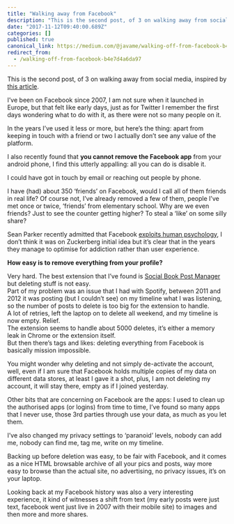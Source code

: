 ```yaml
---
title: "Walking away from Facebook"
description: "This is the second post, of 3 on walking away from social media, inspired by this article."
date: "2017-11-12T09:40:00.689Z"
categories: []
published: true
canonical_link: https://medium.com/@javame/walking-off-from-facebook-b4e7d4a6da97
redirect_from:
  - /walking-off-from-facebook-b4e7d4a6da97
---
```


This is the second post, of 3 on walking away from social media, inspired by [this article](https://www.neustadt.fr/essays/against-a-user-hostile-web/).

I’ve been on Facebook since 2007, I am not sure when it launched in Europe, but that felt like early days, just as for Twitter I remember the first days wondering what to do with it, as there were not so many people on it.

In the years I’ve used it less or more, but here’s the thing: apart from keeping in touch with a friend or two I actually don’t see any value of the platform.

I also recently found that **you cannot remove the Facebook app** from your android phone, I find this utterly appalling: all you can do is disable it.

I could have got in touch by email or reaching out people by phone.

I have (had) about 350 ‘friends’ on Facebook, would I call all of them friends in real life? Of course not, I’ve already removed a few of them, people I’ve met once or twice, ‘friends’ from elementary school. Why are we even friends? Just to see the counter getting higher? To steal a ‘like’ on some silly share?

Sean Parker recently admitted that Facebook [exploits human psychology](https://qz.com/1126271/facebooks-founding-president-sean-parker-admitted-how-it-exploits-human-psychology/), I don’t think it was on Zuckerberg initial idea but it’s clear that in the years they manage to optimise for addiction rather than user experience.

**How easy is to remove everything from your profile?**

Very hard. The best extension that I’ve found is [Social Book Post Manager](https://chrome.google.com/webstore/detail/social-book-post-manager/ljfidlkcmdmmibngdfikhffffdmphjae) but deleting stuff is not easy.   
Part of my problem was an issue that I had with Spotify, between 2011 and 2012 it was posting (but I couldn’t see) on my timeline what I was listening, so the number of posts to delete is too big for the extension to handle.   
A lot of retries, left the laptop on to delete all weekend, and my timeline is now empty. Relief.   
The extension seems to handle about 5000 deletes, it’s either a memory leak in Chrome or the extension itself.   
But then there’s tags and likes: deleting everything from Facebook is basically mission impossible.

You might wonder why deleting and not simply de-activate the account, well, even if I am sure that Facebook holds multiple copies of my data on different data stores, at least I gave it a shot, plus, I am not deleting my account, it will stay there, empty as if I joined yesterday.

Other bits that are concerning on Facebook are the apps: I used to clean up the authorised apps (or logins) from time to time, I’ve found so many apps that I never use, those 3rd parties through use your data, as much as you let them.

I’ve also changed my privacy settings to ‘paranoid’ levels, nobody can add me, nobody can find me, tag me, write on my timeline.

Backing up before deletion was easy, to be fair with Facebook, and it comes as a nice HTML browsable archive of all your pics and posts, way more easy to browse than the actual site, no advertising, no privacy issues, it’s on your laptop.

Looking back at my Facebook history was also a very interesting experience, it kind of witnesses a shift from text (my early posts were just text, facebook went just live in 2007 with their mobile site) to images and then more and more shares.
